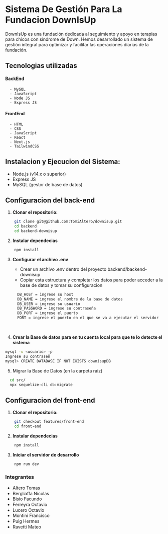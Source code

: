 # Sistema De Gestión Para La Fundacion DownIsUp
DownIsUp es una fundación dedicada al seguimiento y apoyo en terapias para chicos con síndrome de Down. Hemos desarrollado un sistema de gestión integral para optimizar y facilitar las operaciones diarias de la fundación.


## Tecnologias utilizadas
#### BackEnd
      - MySQL
      - JavaScript
      - Node JS
      - Express JS 

#### FrontEnd
      - HTML
      - CSS
      - JavaScript
      - React
      - Next.js
      - TailwindCSS


## Instalacion y Ejecucion del Sistema:
  - Node.js (v14.x o superior)
  - Express JS
  - MySQL (gestor de base de datos)
  


## Configuracion del back-end
  
1. **Clonar el repositorio:**

```bash
    git clone git@github.com:TomiAltero/downisup.git 
    cd backend
    cd backend-downisup
```


2. **Instalar dependecias**  

```bash
    npm install
```

3. **Configurar el archivo .env**
  
    - Crear un archivo .env dentro del proyecto backend/backend-downisup
    - Copiar esta estructura y completar los datos para poder acceder a la base de datos y tomar su configuracion

    ```bash
      DB_HOST = ingrese su host
      DB_NAME = ingrese el nombre de la base de datos
      DB_USER = ingrese su usuario
      DB_PASSWORD = ingrese su contraseña
      DB_PORT = ingrese el puerto
      PORT = ingrese el puerto en el que se va a ejecutar el servidor
    ```


<br>

4. **Crear la Base de datos para en tu cuenta local para que te lo detecte el sistema**
   
```bash
mysql -u <usuario> -p
Ingrese su contraseñ
mysql> CREATE DATABASE IF NOT EXISTS downisupDB 
```


5. Migrar la Base de Datos (en la carpeta raiz)
```bash
  cd src/
  npx sequelize-cli db:migrate
```


## Configuracion del front-end

1. **Clonar el repositorio:**

```bash
    git checkout features/front-end
    cd front-end
```

2. **Instalar dependecias**  

```bash
    npm install
```

3. **Iniciar el servidor de desarrollo**

```bash
    npm run dev
```





### Integrantes 

- Altero Tomas <a href="#"><img align="center" src="https://raw.githubusercontent.com/rahuldkjain/github-profile-readme-generator/master/src/images/icons/Social/linked-in-alt.svg" height="15" width="30"/></a>
- Bergliaffa Nicolas <a href="#"><img align="center" src="https://raw.githubusercontent.com/rahuldkjain/github-profile-readme-generator/master/src/images/icons/Social/linked-in-alt.svg" height="15" width="30"/></a>
- Bisio Facundo <a href="#"><img align="center" src="https://raw.githubusercontent.com/rahuldkjain/github-profile-readme-generator/master/src/images/icons/Social/linked-in-alt.svg"  height="15" width="30"/></a>
- Ferreyra Octavio <a href="#"><img align="center" src="https://raw.githubusercontent.com/rahuldkjain/github-profile-readme-generator/master/src/images/icons/Social/linked-in-alt.svg"  height="15" width="30"/></a>
- Lucero Octavio <a href="#"><img align="center" src="https://raw.githubusercontent.com/rahuldkjain/github-profile-readme-generator/master/src/images/icons/Social/linked-in-alt.svg"  height="15" width="30"/></a>
- Montini Francisco <a href="#"><img align="center" src="https://raw.githubusercontent.com/rahuldkjain/github-profile-readme-generator/master/src/images/icons/Social/linked-in-alt.svg"  height="15" width="30"/></a>
- Puig Hermes <a href="#"><img align="center" src="https://raw.githubusercontent.com/rahuldkjain/github-profile-readme-generator/master/src/images/icons/Social/linked-in-alt.svg"  height="15" width="30"/></a>
- Ravetti Mateo <a href="#"><img align="center" src="https://raw.githubusercontent.com/rahuldkjain/github-profile-readme-generator/master/src/images/icons/Social/linked-in-alt.svg"  height="15" width="30"/></a>
